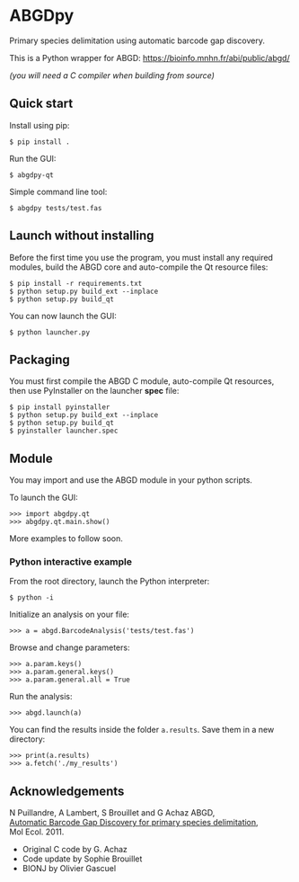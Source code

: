 # ABGDpy

Primary species delimitation using automatic barcode gap discovery.

This is a Python wrapper for ABGD: <https://bioinfo.mnhn.fr/abi/public/abgd/>

*(you will need a C compiler when building from source)*

## Quick start

Install using pip:

```
$ pip install .
```

Run the GUI:

```
$ abgdpy-qt
```

Simple command line tool:

```
$ abgdpy tests/test.fas
```

## Launch without installing

Before the first time you use the program, you must install any required modules, build the ABGD core and auto-compile the Qt resource files:
```
$ pip install -r requirements.txt
$ python setup.py build_ext --inplace
$ python setup.py build_qt
```

You can now launch the GUI:
```
$ python launcher.py
```

## Packaging

You must first compile the ABGD C module, auto-compile Qt resources,
then use PyInstaller on the launcher **spec** file:
```
$ pip install pyinstaller
$ python setup.py build_ext --inplace
$ python setup.py build_qt
$ pyinstaller launcher.spec
```

## Module

You may import and use the ABGD module in your python scripts.

To launch the GUI:
```
>>> import abgdpy.qt
>>> abgdpy.qt.main.show()
```

More examples to follow soon.

### Python interactive example

From the root directory, launch the Python interpreter:
```
$ python -i
```

Initialize an analysis on your file:
```
>>> a = abgd.BarcodeAnalysis('tests/test.fas')
```

Browse and change parameters:
```
>>> a.param.keys()
>>> a.param.general.keys()
>>> a.param.general.all = True
```

Run the analysis:
```
>>> abgd.launch(a)
```

You can find the results inside the folder `a.results`.
Save them in a new directory:
```
>>> print(a.results)
>>> a.fetch('./my_results')
```

## Acknowledgements

N Puillandre, A Lambert, S Brouillet and G Achaz ABGD,\
[Automatic Barcode Gap Discovery for primary species delimitation][paper],\
Mol Ecol. 2011.

- Original C code by G. Achaz
- Code update by Sophie Brouillet
- BIONJ by Olivier Gascuel

[paper]: https://pubmed.ncbi.nlm.nih.gov/21883587/
